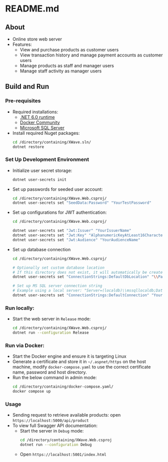 # README.md

## About

- Online store web server
- Features:
    - View and purchase products as customer users
    - View transaction history and manage payment accounts as customer users
    - Manage products as staff and manager users
    - Manage staff activity as manager users

## Build and Run
### Pre-requisites
- Required installations:
    - [.NET 6.0 runtime](https://dotnet.microsoft.com/en-us/download/dotnet/6.0)
    - [Docker Community](https://www.docker.com/get-started/)
    - [Microsoft SQL Server](https://www.microsoft.com/en-au/sql-server/sql-server-downloads)
- Install required Nuget packages:
    ``` bash
    cd /directory/containing/XWave.sln/
    dotnet restore
    ```

### Set Up Development Environment
- Initialize user secret storage:
    ```bash
    dotnet user-secrets init
    ```
- Set up passwords for seeded user account:
    ```bash
    cd /directory/containing/XWave.Web.csproj/
    dotnet user-secrets set "SeedData:Password" "YourTestPassword"
    ```
- Set up configurations for JWT authentication:
    ``` bash
    cd /directory/containing/XWave.Web.csproj/

    dotnet user-secrets set "Jwt:Issuer" "YourIssuerName"
    dotnet user-secrets set "Jwt:Key" "AlphanumericKeyAtLeast16CharactersInLength"
    dotnet user-secrets set "Jwt:Audience" "YourAudienceName"
    ```
- Set up database connection
    ``` bash
    cd /directory/containing/XWave.Web.csproj/

    # Optionally set custom database location
    # If this directory does not exist, it will automatically be created
    dotnet user-secrets set "ConnectionStrings:DefaultDbLocation" "\\Path\\To\\Database\\Directory\\DatabaseName.mdf"

    # Set up MS SQL server connection string
    # Example using a local server: "Server=(localdb)\\mssqllocaldb;Database=XWave;Trusted_Connection=True;MultipleActiveResultSets=false;
    dotnet user-secrets set "ConnectionStrings:DefaultConnection" "Your;Database;Connection;String;"
    ```

### Run locally:
- Start the web server in `Release` mode:
    ```bash
    cd /directory/containing/XWave.Web.csproj/
    dotnet run --configuration Release
    ```

### Run via Docker:
- Start the Docker engine and ensure it is targeting Linux
- Generate a certificate and store it in `~/.aspnet/https` on the host machine, modify `docker-compose.yaml` to use the correct certificate name, password and host directory.
- Run the below command in admin mode:
    ```bash
    cd /directory/containing/docker-compose.yaml/
    docker compose up
    ```

### Usage
- Sending request to retrieve available products: open `https://localhost:5000/api/product`
- To view full Swagger API documentation:
    - Start the server in `Debug` mode:
        ```bash
        cd /directory/containing/XWave.Web.csproj
        dotnet run --configuration Debug
        ```
    - Open `https://localhost:5001/index.html`
